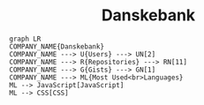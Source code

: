 <h1 align="center">Danskebank</h1>

```mermaid
graph LR
COMPANY_NAME{Danskebank}
COMPANY_NAME ---> U{Users} ---> UN[2]
COMPANY_NAME ---> R{Repositories} ---> RN[11]
COMPANY_NAME ---> G{Gists} ---> GN[1]
COMPANY_NAME ---> ML{Most Used<br>Languages}
ML --> JavaScript[JavaScript]
ML --> CSS[CSS]
```
